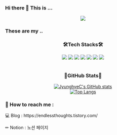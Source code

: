 ### Hi there 👋 This is ...

<div align="center">
  <img src="https://capsule-render.vercel.app/api?type=waving&color=gradient&height=250&section=header&text=JyungHye%20Choi&fontSize=65&fontAlignY=40" />
</div>

### These are my ..

<body>
  <h3 align="center">🛠️Tech Stacks🛠️</h3>
  <div align="center">
    <img src="https://img.shields.io/badge/Java-007396?style=flat-square&logo=Java&logoColor=white">
    <img src="https://img.shields.io/badge/Python-3776AB?style=flat-square&logo=Python&logoColor=white"/>
    <img src="https://img.shields.io/badge/JavaScript-F7DF1E?style=flat-square&logo=JavaScript&logoColor=white"/>
    <img src="https://img.shields.io/badge/MySQL-4479A1?style=flat-square&logo=MySQL&logoColor=white"/>
    <img src="https://img.shields.io/badge/ECLIPSE-2C2255?style=flat-square&logo=Eclipse&logoColor=white"/>
    <img src="https://img.shields.io/badge/SPRINGBOOT-6DB33F?style=flat-square&logo=SpringBoot&logoColor=white"/>
    <img src="https://img.shields.io/badge/NODEJS-339933?style=flat-square&logo=Node.js&logoColor=white"/>
  </div>

  <br>
  <h3 align="center">🔎GitHub Stats🔎</h3>
  <div align="center">
  
  [![JyunghyeC's GitHub stats](https://github-readme-stats.vercel.app/api?username=JyunghyeC&theme=transparent)](https://github.com/anuraghazra/github-readme-stats)
  <br>
  [![Top Langs](https://github-readme-stats.vercel.app/api/top-langs/?username=JyunghyeC&langs_count=5&size_weight=0.5&count_weight=2.0&layout=compact)](https://github.com/anuraghazra/github-readme-stats)
<br>
  </div>
</body>

### 📮 How to reach me : 
<div>
  <p>💻 Blog : https://endlessthoughts.tistory.com/</p>
  <p> ✏ Notion : 노션 페이지 </p>
</div>

<!--
**JyunghyeC/JyunghyeC** is a ✨ _special_ ✨ repository because its `README.md` (this file) appears on your GitHub profile.

Here are some ideas to get you started:

- 🔭 I’m currently working on ...
- 🌱 I’m currently learning ...
- 👯 I’m looking to collaborate on ...
- 🤔 I’m looking for help with ...
- 💬 Ask me about ...
- 📫 How to reach me: ...
- 😄 Pronouns: ...
- ⚡ Fun fact: ...
-->
